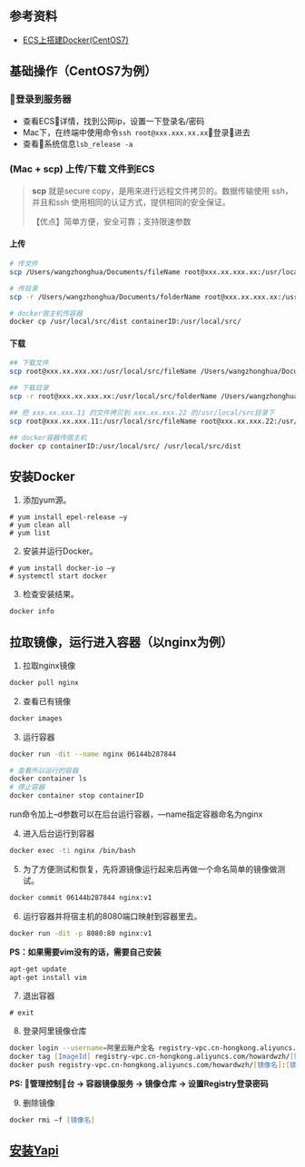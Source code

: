 ## 参考资料
- [ECS上搭建Docker(CentOS7)](https://help.aliyun.com/document_detail/51853.html)

## 基础操作（CentOS7为例）
### 登录到服务器
- 查看ECS详情，找到公网ip，设置一下登录名/密码
- Mac下，在终端中使用命令`ssh root@xxx.xxx.xx.xx`登录进去
- 查看系统信息`lsb_release -a`

### (Mac + scp) **上传/下载** 文件到ECS
> **scp** 就是secure copy，是用来进行远程文件拷贝的。数据传输使用 ssh，并且和ssh 使用相同的认证方式，提供相同的安全保证。 
> 
> 【优点】简单方便，安全可靠；支持限速参数
#### 上传
```zsh
# 传文件
scp /Users/wangzhonghua/Documents/fileName root@xxx.xx.xxx.xx:/usr/local/src/

# 传目录
scp -r /Users/wangzhonghua/Documents/folderName root@xxx.xx.xxx.xx:/usr/local/src/

# docker宿主机传容器
docker cp /usr/local/src/dist containerID:/usr/local/src/
```

#### 下载
```zsh
## 下载文件
scp root@xxx.xx.xxx.xx:/usr/local/src/fileName /Users/wangzhonghua/Documents/ 

## 下载目录
scp -r root@xxx.xx.xxx.xx:/usr/local/src/folderName /Users/wangzhonghua/Documents/ 

## 把 xxx.xx.xxx.11 的文件拷贝到 xxx.xx.xxx.22 的/usr/local/src目录下
scp root@xxx.xx.xxx.11:/usr/local/src/fileName root@xxx.xx.xxx.22:/usr/local/src/

## docker容器传宿主机
docker cp containerID:/usr/local/src/ /usr/local/src/dist 
```

## 安装Docker
1. 添加yum源。
```
# yum install epel-release –y
# yum clean all
# yum list
```

2. 安装并运行Docker。
```
# yum install docker-io –y
# systemctl start docker
```

3. 检查安装结果。
```zsh
docker info
```

## 拉取镜像，运行进入容器（以nginx为例）
1. 拉取nginx镜像
```zsh
docker pull nginx
```

2. 查看已有镜像
```zsh
docker images
```

3. 运行容器
```zsh
docker run -dit --name nginx 06144b287844

# 查看所以运行的容器
docker container ls
# 停止容器
docker container stop containerID
```
run命令加上–d参数可以在后台运行容器，—name指定容器命名为nginx

4. 进入后台运行到容器
```zsh
docker exec -ti nginx /bin/bash
```

5. 为了方便测试和恢复，先将源镜像运行起来后再做一个命名简单的镜像做测试。
```zsh
docker commit 06144b287844 nginx:v1
```

6. 运行容器并将宿主机的8080端口映射到容器里去。
```zsh
docker run -dit -p 8080:80 nginx:v1
```

**PS：如果需要vim没有的话，需要自己安装**
```zsh
apt-get update
apt-get install vim
```

7. 退出容器
```
# exit
```

8. 登录阿里镜像仓库
```zsh
docker login --username=阿里云账户全名 registry-vpc.cn-hongkong.aliyuncs.com
docker tag [ImageId] registry-vpc.cn-hongkong.aliyuncs.com/howardwzh/[镜像名]:[镜像zsh版本号]
docker push registry-vpc.cn-hongkong.aliyuncs.com/howardwzh/[镜像名]:[镜像版本号]
```
**PS: 管理控制台 -> 容器镜像服务 -> 镜像仓库 -> 设置Registry登录密码**

9. 删除镜像
```zsh
docker rmi –f [镜像名]
```

## [安装Yapi](https://www.jianshu.com/p/a97d2efb23c5)
